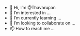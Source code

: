 - 👋 Hi, I’m @Thavarupan
- 👀 I’m interested in ...
- 🌱 I’m currently learning ...
- 💞️ I’m looking to collaborate on ...
- 📫 How to reach me ...

<!---
Thavarupan/Thavarupan is a ✨ special ✨ repository because its `README.md` (this file) appears on your GitHub profile.
You can click the Preview link to take a look at your changes.
--->
